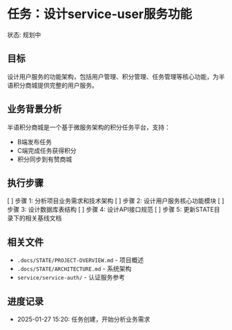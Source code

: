 # 任务：设计service-user服务功能
状态: 规划中

## 目标
设计用户服务的功能架构，包括用户管理、积分管理、任务管理等核心功能，为半语积分商城提供完整的用户服务。

## 业务背景分析
半语积分商城是一个基于微服务架构的积分任务平台，支持：
- B端发布任务
- C端完成任务获得积分
- 积分同步到有赞商城

## 执行步骤
[ ] 步骤 1: 分析项目业务需求和技术架构
[ ] 步骤 2: 设计用户服务核心功能模块
[ ] 步骤 3: 设计数据库表结构
[ ] 步骤 4: 设计API接口规范
[ ] 步骤 5: 更新STATE目录下的相关基线文档

## 相关文件
- `.docs/STATE/PROJECT-OVERVIEW.md` - 项目概述
- `.docs/STATE/ARCHITECTURE.md` - 系统架构
- `service/service-auth/` - 认证服务参考

## 进度记录
- 2025-01-27 15:20: 任务创建，开始分析业务需求 